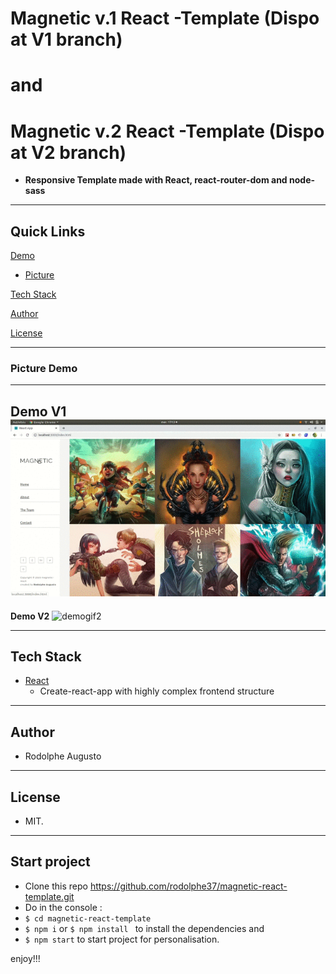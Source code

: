 # Magnetic v.1 React -Template (Dispo at V1 branch)
# and
# Magnetic v.2 React -Template (Dispo at V2 branch)

- **Responsive Template made with React, react-router-dom and node-sass**

---

## Quick Links

[Demo](#demo)


- [Picture](#picture-demo)

[Tech Stack](#tech-stack)

[Author](#author)

[License](#license)

---

### Picture Demo
---

 **Demo V1**
![demogif](demo.gif)
---

  **Demo V2**
![demogif2](demo.v2.gif)

---

## Tech Stack

- [React](https://github.com/facebook/react)
  - Create-react-app with highly complex frontend structure
---


## Author

- Rodolphe Augusto

---

## License

- MIT.

---

## Start project
- Clone this repo https://github.com/rodolphe37/magnetic-react-template.git
- Do in the console :
-    ```$ cd magnetic-react-template```
-    ```$ npm i``` or ```$ npm install ```
to install the dependencies and
-    ```$ npm start```
to start project for personalisation.

enjoy!!!
